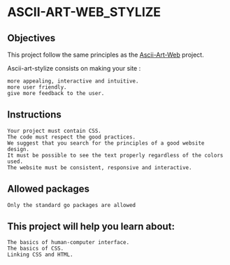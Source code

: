 # ASCII-ART-WEB_STYLIZE
## Objectives

This project follow the same principles as the [Ascii-Art-Web](https://github.com/stkisengese/ascii-art-server.git) project.

Ascii-art-stylize consists on making your site :

    more appealing, interactive and intuitive.
    more user friendly.
    give more feedback to the user.

## Instructions

    Your project must contain CSS.
    The code must respect the good practices.
    We suggest that you search for the principles of a good website design.
    It must be possible to see the text properly regardless of the colors used.
    The website must be consistent, responsive and interactive.

## Allowed packages

    Only the standard go packages are allowed

## This project will help you learn about:

    The basics of human-computer interface.
    The basics of CSS.
    Linking CSS and HTML.
